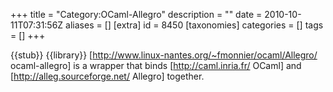 +++
title = "Category:OCaml-Allegro"
description = ""
date = 2010-10-11T07:31:56Z
aliases = []
[extra]
id = 8450
[taxonomies]
categories = []
tags = []
+++

{{stub}}
{{library}}
[http://www.linux-nantes.org/~fmonnier/ocaml/Allegro/ ocaml-allegro] is a wrapper that binds [http://caml.inria.fr/ OCaml] and [http://alleg.sourceforge.net/ Allegro] together.

